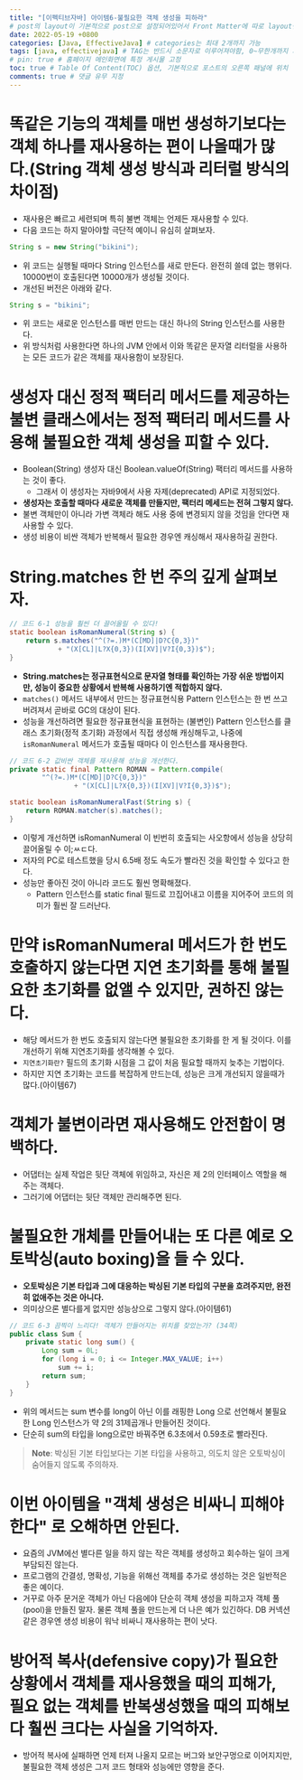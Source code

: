```yaml
---
title: "[이펙티브자바] 아이템6-불필요한 객체 생성을 피하라"
# post의 layout이 기본적으로 post으로 설정되어있어서 Front Matter에 따로 layout변수를 만들어 주지 않아도 된다.
date: 2022-05-19 +0800
categories: [Java, EffectiveJava] # categories는 최대 2개까지 가능
tags: [java, effectivejava] # TAG는 반드시 소문자로 이루어져야함, 0~무한개까지 지정 가능
# pin: true # 홈페이지 메인화면에 특정 게시물 고정
toc: true # Table Of Content(TOC) 옵션, 기본적으로 포스트의 오른쪽 패널에 위치
comments: true # 댓글 유무 지정
---
```


# 똑같은 기능의 객체를 매번 생성하기보다는 객체 하나를 재사용하는 편이 나을때가 많다.(String 객체 생성 방식과 리터럴 방식의 차이점)
- 재사용은 빠르고 세련되며 특히 불변 객체는 언제든 재사용할 수 있다.
- 다음 코드는 하지 말아야할 극단적 예이니 유심히 살펴보자.

```java
String s = new String("bikini");
```

- 위 코드는 실행될 때마다 String 인스턴스를 새로 만든다. 완전히 쓸데 없는 행위다. 10000번이 호출된다면 10000개가 생성될 것이다.
- 개선된 버전은 아래와 같다.

```java
String s = "bikini";
```

- 위 코드는 새로운 인스턴스를 매번 만드는 대신 하나의 String 인스턴스를 사용한다.
- 위 방식처럼 사용한다면 하나의 JVM 안에서 이와 똑같은 문자열 리터럴을 사용하는 모든 코드가 같은 객체를 재사용함이 보장된다.

# 생성자 대신 정적 팩터리 메서드를 제공하는 불변 클래스에서는 정적 팩터리 메서드를 사용해 불필요한 객체 생성을 피할 수 있다.
- Boolean(String) 생성자 대신 Boolean.valueOf(String) 팩터리 메서드를 사용하는 것이 좋다.
  - 그래서 이 생성자는 자바9에서 사용 자제(deprecated) API로 지정되었다.
- <b>생성자는 호출할 때마다 새로운 객체를 만들지만, 팩터리 메세드는 전혀 그렇지 않다.</b>
- 불변 객체만이 아니라 가변 객체라 해도 사용 중에 변경되지 않을 것임을 안다면 재사용할 수 있다.
- 생성 비용이 비싼 객체가 반복해서 필요한 경우엔 캐싱해서 재사용하길 권한다.

# String.matches 한 번 주의 깊게 살펴보자.

```java
// 코드 6-1 성능을 훨씬 더 끌어올릴 수 있다!
static boolean isRomanNumeral(String s) {
    return s.matches("^(?=.)M*(C[MD]|D?C{0,3})"
            + "(X[CL]|L?X{0,3})(I[XV]|V?I{0,3})$");
}
```

- <b>String.matches는 정규표현식으로 문자열 형태를 확인하는 가장 쉬운 방법이지만, 성능이 중요한 상황에서 반복해 사용하기엔 적합하지 않다.</b>
- `matches()` 메서드 내부에서 만드는 정규표현식용 Pattern 인스턴스는 한 번 쓰고 버려져서 곧바로 GC의 대상이 된다.
- 성능을 개선하려면 필요한 정규표현식을 표현하는 (불변인) Pattern 인스턴스를 클래스 초기화(정적 초기화) 과정에서 직접 생성해 캐싱해두고, 나중에 `isRomanNumeral` 메서드가 호출될 때마다 이 인스턴스를 재사용한다.

```java
// 코드 6-2 값비싼 객체를 재사용해 성능을 개선한다.
private static final Pattern ROMAN = Pattern.compile(
        "^(?=.)M*(C[MD]|D?C{0,3})"
                + "(X[CL]|L?X{0,3})(I[XV]|V?I{0,3})$");

static boolean isRomanNumeralFast(String s) {
    return ROMAN.matcher(s).matches();
}
```

- 이렇게 개선하면 isRomanNumeral 이 빈번히 호출되는 사오항에서 성능을 상당히 끌어올릴 수 이;ㅆㄷ다.
- 저자의 PC로 테스트했을 당시 6.5배 정도 속도가 빨라진 것을 확인할 수 있다고 한다.
- 성능만 좋아진 것이 아니라 코드도 훨씬 명확해졌다.
  - Pattern 인스턴스를 static final 필드로 끄집어내고 이름을 지어주어 코드의 의미가 훨씬 잘 드러난다.

# 만약 isRomanNumeral 메서드가 한 번도 호출하지 않는다면 지연 초기화를 통해 불필요한 초기화를 없앨 수 있지만, 권하진 않는다.
- 해당 메서드가 한 번도 호출되지 않는다면 불필요한 초기화를 한 게 될 것이다. 이를 개선하기 위해 지연초기화를 생각해볼 수 있다.
- `지연초기화란?` 필드의 초기화 시점을 그 값이 처음 필요할 때까지 늦추는 기법이다.
- 하지만 지연 초기화는 코드를 복잡하게 만드는데, 성능은 크게 개선되지 않을때가 많다.(아이템67)

# 객체가 불변이라면 재사용해도 안전함이 명백하다.
- 어댑터는 실제 작업은 뒷단 객체에 위임하고, 자신은 제 2의 인터페이스 역할을 해주는 객체다.
- 그러기에 어댑터는 뒷단 객체만 관리해주면 된다. 

# 불필요한 개체를 만들어내는 또 다른 예로 오토박싱(auto boxing)을 들 수 있다.
- <b>오토박싱은 기본 타입과 그에 대응하는 박싱된 기본 타입의 구분을 흐려주지만, 완전히 없애주는 것은 아니다.</b>
- 의미상으론 별다를게 없지만 성능상으로 그렇지 않다.(아이템61)
  
```java
// 코드 6-3 끔찍이 느리다! 객체가 만들어지는 위치를 찾았는가? (34쪽)
public class Sum {
    private static long sum() {
        Long sum = 0L;
        for (long i = 0; i <= Integer.MAX_VALUE; i++)
            sum += i;
        return sum;
    }
}
```

- 위의 메서드는 sum 변수를 long이 아닌 이를 래핑한 Long 으로 선언해서 불필요한 Long 인스턴스가 약 2의 31제곱개나 만들어진 것이다.
- 단순히 sum의 타입을 long으로만 바꿔주면 6.3초에서 0.59초로 빨라진다.

> **Note**: 박싱된 기본 타입보다는 기본 타입을 사용하고, 의도치 않은 오토박싱이 숨어들지 않도록 주의하자.

# 이번 아이템을 "객체 생성은 비싸니 피해야 한다" 로 오해하면 안된다.
- 요즘의 JVM에선 별다른 일을 하지 않는 작은 객체를 생성하고 회수하는 일이 크게 부담되진 않는다.
- 프로그램의 간결성, 명확성, 기능을 위해선 객체를 추가로 생성하는 것은 일반적은 좋은 예이다.
- 거꾸로 아주 문거운 객체가 아닌 다음에야 단순히 객체 생성을 피하고자 객체 풀(pool)을 만들진 말자. 물론 객체 풀을 만드는게 더 나은 예가 있긴하다. DB 커넥션 같은 경우엔 생성 비용이 워낙 비싸니 재사용하는 편이 낫다.

# 방어적 복사(defensive copy)가 필요한 상황에서 객체를 재사용했을 때의 피해가, 필요 없는 객체를 반복생성했을 때의 피해보다 훨씬 크다는 사실을 기억하자.
- 방어적 복사에 실패하면 언제 터져 나올지 모르는 버그와 보안구멍으로 이어지지만, 불필요한 객체 생성은 그저 코드 형태와 성능에만 영향을 준다.


